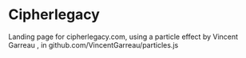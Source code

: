 # Cipherlegacy

Landing page for cipherlegacy.com, using a particle effect by Vincent Garreau , in github.com/VincentGarreau/particles.js
